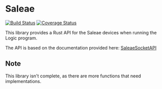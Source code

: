 # Saleae
[![Build Status](https://travis-ci.org/wcampbell0x2a/rust-saleae.svg?branch=dev)](https://travis-ci.org/wcampbell0x2a/rust-saleae)
[![Coverage Status](https://coveralls.io/repos/github/wcampbell0x2a/rust-saleae/badge.svg?branch=dev)](https://coveralls.io/github/wcampbell0x2a/rust-saleae?branch=dev)

This library provides a Rust API for the Saleae devices when running the Logic
program.

The API is based on the documentation provided here: [SaleaeSocketAPI](https://github.com/saleae/SaleaeSocketApi)

## Note
This library isn't complete, as there are more functions that need implementations.
